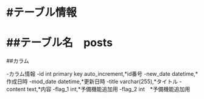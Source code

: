 #テーブル情報
==================================================================
##テーブル名　posts
==================================================================
##カラム

-カラム情報
	-id int primary key auto_increment,*id番号
	-new_date datetime,*作成日時
	-mod_date datetime,*更新日時
	-title varchar(255),*タイトル
	-content text,*内容
	-flag_1 int,*予備機能追加用
	-flag_2 int　*予備機能追加用

